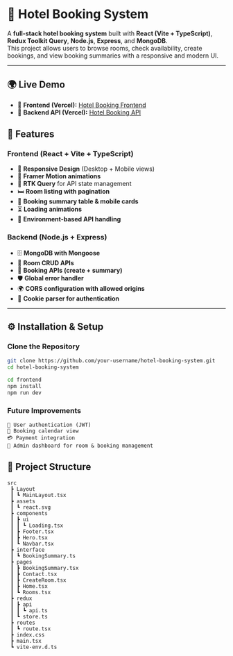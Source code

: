 # 🏨 Hotel Booking System

A **full-stack hotel booking system** built with **React (Vite + TypeScript)**, **Redux Toolkit Query**, **Node.js**, **Express**, and **MongoDB**.  
This project allows users to browse rooms, check availability, create bookings, and view booking summaries with a responsive and modern UI.

---
## 🌍 Live Demo

- 🔗 **Frontend (Vercel):** [Hotel Booking Frontend](https://haque-digital-frontend.vercel.app/)  
- 🔗 **Backend API (Vercel):** [Hotel Booking API](https://haque-digital-backend.vercel.app/api)  


## 🚀 Features

### Frontend (React + Vite + TypeScript)
- 📱 **Responsive Design** (Desktop + Mobile views)
- 🎨 **Framer Motion animations**
- 🔄 **RTK Query** for API state management
- 🛏 **Room listing with pagination**
- 📖 **Booking summary table & mobile cards**
- ⏳ **Loading animations**
- 🔐 **Environment-based API handling**

### Backend (Node.js + Express)
- 🗄 **MongoDB with Mongoose**
- 🔑 **Room CRUD APIs**
- 📑 **Booking APIs (create + summary)**
- 🛡 **Global error handler**
- 🌍 **CORS configuration with allowed origins**
- 🍪 **Cookie parser for authentication**

------

## ⚙️ Installation & Setup

### Clone the Repository
```bash
git clone https://github.com/your-username/hotel-booking-system.git
cd hotel-booking-system

cd frontend
npm install
npm run dev
```
### Future Improvements 
``` 
🔐 User authentication (JWT)
📆 Booking calendar view
💳 Payment integration
👤 Admin dashboard for room & booking management

```
## 📂 Project Structure
```
src
 ┣ Layout
 ┃ ┗ MainLayout.tsx
 ┣ assets
 ┃ ┗ react.svg
 ┣ components
 ┃ ┣ ui
 ┃ ┃ ┗ Loading.tsx
 ┃ ┣ Footer.tsx
 ┃ ┣ Hero.tsx
 ┃ ┗ Navbar.tsx
 ┣ interface
 ┃ ┗ BookingSummary.ts
 ┣ pages
 ┃ ┣ BookingSummary.tsx
 ┃ ┣ Contact.tsx
 ┃ ┣ CreateRoom.tsx
 ┃ ┣ Home.tsx
 ┃ ┗ Rooms.tsx
 ┣ redux
 ┃ ┣ api
 ┃ ┃ ┗ api.ts
 ┃ ┗ store.ts
 ┣ routes
 ┃ ┗ route.tsx
 ┣ index.css
 ┣ main.tsx
 ┗ vite-env.d.ts